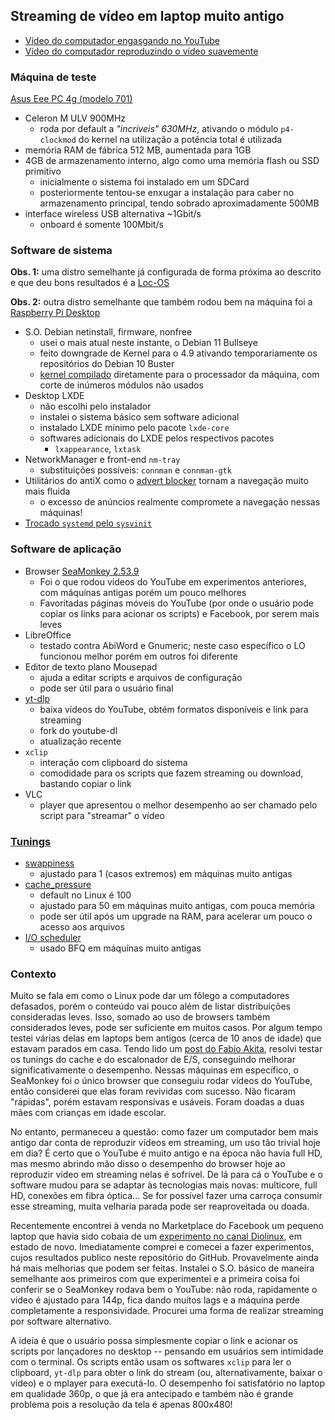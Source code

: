 ## Streaming de vídeo em laptop muito antigo

* [Vídeo do computador engasgando no YouTube](https://drive.google.com/file/d/13hOumPMO-s5PBKxSDxw2UgU5GHPnHk0g/view?usp=sharing)
* [Vídeo do computador reproduzindo o vídeo suavemente](https://drive.google.com/file/d/1754jjdy9fZNnqHfpviIcOxxF179Erfey/view?usp=sharing)

### Máquina de teste

[Asus Eee PC 4g (modelo 701)](https://icecat.biz/br/p/asus/eeepc4g-bk054/eee+pc-notebooks-eee+pc+4g-1621096.html)

* Celeron M ULV 900MHz
  * roda por default a _"incríveis" 630MHz_, ativando o módulo `p4-clockmod` do kernel na utilização a potência total é utilizada
* memória RAM de fábrica 512 MB, aumentada para 1GB
* 4GB de armazenamento interno, algo como uma memória flash ou SSD primitivo
  * inicialmente o sistema foi instalado em um SDCard
  * posteriormente tentou-se enxugar a instalação para caber no armazenamento principal, tendo sobrado aproximadamente 500MB
* interface wireless USB alternativa ~1Gbit/s
  * onboard é somente 100Mbit/s

### Software de sistema 

**Obs. 1:** uma distro semelhante já configurada de forma próxima ao descrito e que deu bons resultados é a [Loc-OS](https://loc-os.sourceforge.io/)

**Obs. 2:** outra distro semelhante que também rodou bem na máquina foi a  [Raspberry Pi Desktop](https://www.raspberrypi.com/software/raspberry-pi-desktop/)

* S.O. Debian netinstall, firmware, nonfree 
  * usei o mais atual neste instante, o Debian 11 Bullseye
  * feito downgrade de Kernel para o 4.9 ativando temporariamente os repositórios do Debian 10 Buster
  * [kernel compilado](https://github.com/EdyKnopfler/compilando-kernel) diretamente para o processador da máquina, com corte de inúmeros módulos não usados
* Desktop LXDE
  * não escolhi pelo instalador
  * instalei o sistema básico sem software adicional
  * instalado LXDE mínimo pelo pacote `lxde-core`
  * softwares adicionais do LXDE pelos respectivos pacotes
    * `lxappearance`, `lxtask`
* NetworkManager e front-end `nm-tray`
  * substituições possíveis: `connman` e `connman-gtk`
* Utilitários do antiX como o [advert blocker](https://github.com/antiX-Linux/advert-block-antix) tornam a navegação muito mais fluida
  * o excesso de anúncios realmente compromete a navegação nessas máquinas!
* [Trocado `systemd` pelo `sysvinit`](https://wiki.debian.org/Init)

### Software de aplicação

* Browser [SeaMonkey 2.53.9](http://ftp.mozilla.org/pub/mozilla.org/seamonkey/releases/)
   * Foi o que rodou vídeos do YouTube em experimentos anteriores, com máquinas antigas porém um pouco melhores
   * Favoritadas páginas móveis do YouTube (por onde o usuário pode copiar os links para acionar os scripts) e Facebook, por serem mais leves
* LibreOffice
   * testado contra AbiWord e Gnumeric; neste caso específico o LO funcionou melhor porém em outros foi diferente
* Editor de texto plano Mousepad
  * ajuda a editar scripts e arquivos de configuração
  * pode ser útil para o usuário final
* [yt-dlp](https://github.com/yt-dlp/yt-dlp/releases)
  * baixa vídeos do YouTube, obtém formatos disponíveis e link para streaming
  * fork do youtube-dl
  * atualização recente
* `xclip`
  * interação com clipboard do sistema
  * comodidade para os scripts que fazem streaming ou download, bastando copiar o link
* VLC
  * player que apresentou o melhor desempenho ao ser chamado pelo script para "streamar" o vídeo

### [Tunings](https://www.akitaonrails.com/2017/01/17/optimizing-linux-for-slow-computers)

* [swappiness](https://www.google.com/search?client=firefox-b-d&q=swappiness)
  * ajustado para 1 (casos extremos) em máquinas muito antigas
* [cache_pressure](https://www.linuxadictos.com/en/cache-pressure-optimizes-linux-performance.html)
  * default no Linux é 100
  * ajustado para 50 em máquinas muito antigas, com pouca memória
  * pode ser útil após um upgrade na RAM, para acelerar um pouco o acesso aos arquivos
* [I/O scheduler](https://www.cloudbees.com/blog/linux-io-scheduler-tuning)
  * usado BFQ em máquinas muito antigas

### Contexto

Muito se fala em como o Linux pode dar um fôlego a computadores defasados, porém o conteúdo vai pouco além de listar distribuições consideradas leves. Isso, somado ao uso de browsers também considerados leves, pode ser suficiente em muitos casos. Por algum tempo testei várias delas em laptops bem antigos (cerca de 10 anos de idade) que estavam parados em casa. Tendo lido um [post do Fabio Akita](https://www.akitaonrails.com/2017/01/17/optimizing-linux-for-slow-computers), resolvi testar os tunings do cache e do escalonador de E/S, conseguindo melhorar significativamente o desempenho. Nessas máquinas em específico, o SeaMonkey foi o único browser que conseguiu rodar vídeos do YouTube, então considerei que elas foram revividas com sucesso. Não ficaram "rápidas", porém estavam responsivas e usáveis. Foram doadas a duas mães com crianças em idade escolar.

No entanto, permaneceu a questão: como fazer um computador bem mais antigo dar conta de reproduzir vídeos em streaming, um uso tão trivial hoje em dia? É certo que o YouTube é muito antigo e na época não havia full HD, mas mesmo abrindo mão disso o desempenho do browser hoje ao reproduzir vídeo em streaming nelas é sofrível. De lá para cá o YouTube e o software mudou para se adaptar às tecnologias mais novas: multicore, full HD, conexões em fibra óptica... Se for possível fazer uma carroça consumir esse streaming, muita velharia parada pode ser reaproveitada ou doada.

Recentemente encontrei à venda no Marketplace do Facebook um pequeno laptop que havia sido cobaia de um [experimento no canal Diolinux](https://www.youtube.com/watch?v=2Pms0HOFSng), em estado de novo. Imediatamente comprei e comecei a fazer experimentos, cujos resultados publico neste repositório do GitHub. Provavelmente ainda há mais melhorias que podem ser feitas. Instalei o S.O. básico de maneira semelhante aos primeiros com que experimentei e a primeira coisa foi conferir se o SeaMonkey rodava bem o YouTube: não roda, rapidamente o vídeo é ajustado para 144p, fica dando muitos lags e a máquina perde completamente a responsividade. Procurei uma forma de realizar streaming por software alternativo.

A ideia é que o usuário possa simplesmente copiar o link e acionar os scripts por lançadores no desktop -- pensando em usuários sem intimidade com o terminal. Os scripts então usam os softwares `xclip` para ler o clipboard, `yt-dlp` para obter o link do stream (ou, alternativamente, baixar o vídeo) e o mplayer para executá-lo. O desempenho foi satisfatório no laptop em qualidade 360p, o que já era antecipado e também não é grande problema pois a resolução da tela é apenas 800x480!

